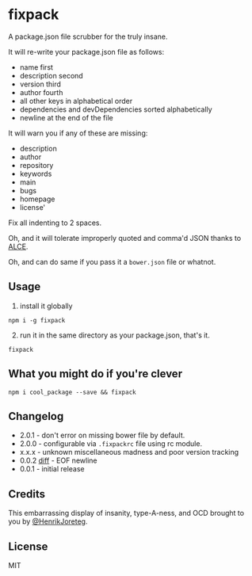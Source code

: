 # fixpack

A package.json file scrubber for the truly insane.

It will re-write your package.json file as follows:

- name first
- description second
- version third
- author fourth
- all other keys in alphabetical order
- dependencies and devDependencies sorted alphabetically
- newline at the end of the file

It will warn you if any of these are missing:

- description
- author
- repository
- keywords
- main
- bugs
- homepage
- license'

Fix all indenting to 2 spaces.

Oh, and it will tolerate improperly quoted and comma'd JSON thanks to [ALCE](https://npmjs.org/package/alce).

Oh, and can do same if you pass it a `bower.json` file or whatnot.

## Usage

1. install it globally

```
npm i -g fixpack
```

2. run it in the same directory as your package.json, that's it.

```
fixpack
```

## What you might do if you're clever

```
npm i cool_package --save && fixpack
```

## Changelog

- 2.0.1 - don't error on missing bower file by default.
- 2.0.0 - configurable via `.fixpackrc` file using rc module.
- x.x.x - unknown miscellaneous madness and poor version tracking
- 0.0.2 [diff](https://github.com/HenrikJoreteg/fixpack/compare/v0.0.1...v0.0.2) - EOF newline
- 0.0.1 - initial release

## Credits

This embarrassing display of insanity,
type-A-ness, and OCD brought to you by [@HenrikJoreteg](http://twitter.com/henrikjoreteg).

## License

MIT
